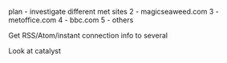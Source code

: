 plan -
investigate different met sites
	2 - magicseaweed.com
	3 - metoffice.com
	4 - bbc.com
	5 - others

Get RSS/Atom/instant connection info to several

Look at catalyst

